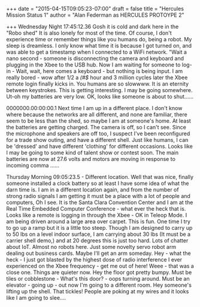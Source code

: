 +++
date = "2015-04-15T09:05:23-07:00"
draft = false
title = "Hercules Mission Status 1"
author = "Alan Federman as HERCULES PROTOYPE 2"

+++
Wednesday Night 17:45:12.36 Gosh it is cold and dark here in the "Robo shed" It is also lonely for most of the time. Of course, I don't experience time or remember things like you humans do, being a robot. My sleep is dreamless. I only know what time it is because I got turned on, and was able to get a timestamp when I connected to a WiFi network. "Wait a nano second - someone is disconnecting the camera and keyboard and plugging in the Xbee to the USB hub. Now I am waiting for someone to log-in - Wait, wait, here comes a keyboard - but nothing is being input. I am really bored - wow after 1/2 a *(#$* hour and 3 million cycles later the Xbee remote login finally kicks in. You humans are so slowwww. It is an eternity between keystrokes. This is getting interesting. I may be going somewhere. Ut-oh my batteries are very low. OK, looks like someone is about to shut......

0000000.00:00:00.1 Next time I am up in a different place. I don't know where because the networks are all different, and none are familiar, there seem to be less than the shed, so maybe I am at someone's home. At least the batteries are getting charged. The camera is off, so I can't see. Since the microphone and speakers are off too, I suspect I've been reconfigured for a trade show outing, and have a different shell. Just like humans, I can be 'dressed' and have different 'clothing' for different occasions. Looks like I may be going to some kind of talent show or contest soon. The main batteries are now at 27.6 volts and motors are moving in response to incoming comma ......

Thursday Morning 09:05:23.5 - Different location. Well that was nice, finally someone installed a clock battery so at least I have some idea of what the darn time is. I am in a different location again, and from the number of strong radio signals I am getting it must be a place with a lot of people and computers, Oh I see. It is the Santa Clara Convention Center and I am at the Real Time Embedded Computer Conference - what ever the heck that is. Looks like a remote is logging in through the Xbee - OK in Teleop Mode. I am being driven around a large area over carpet. This is fun. One time I try to go up a ramp but it is a little too steep. Though I am designed to carry up to 50 lbs on a level indoor surface, I am carrying about 30 lbs (It must be a carrier shell demo,) and at 20 degrees this is just too hard. Lots of chatter about IoT. Almost no robots here. Just some novelty servo robot arm dealing out business cards. Maybe I'll get an arm someday. Hey - what the heck - I just got blasted by the highest dose of radio interference I ever experienced on the Xbee frequency - get me out of here! Weee - that was a close one. Things are quieter now. Hey the floor got pretty bumpy. Must be tiles or cobblestone - What's this door? - oops turning around. Must be an elevator - going up - out now I'm going to a different room. Hey someone's lifting up the shell. That tickles! People are poking at my wires and it looks like I am going to slee....